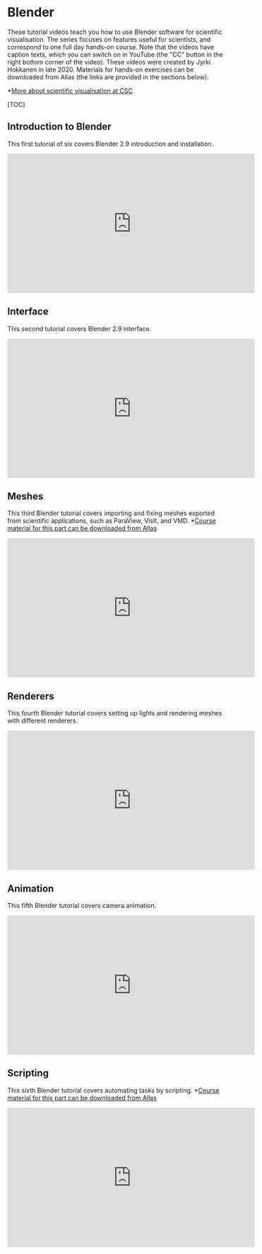 # Blender 

These tutorial videos teach you how to use Blender software for scientific visualisation. 
The series focuses on features useful for scientists, and correspond to one full day hands-on course.
Note that the videos have caption texts, which you can switch on in YouTube (the "CC" button in the right bottom corner of the video).
These videos were created by Jyrki Hokkanen in late 2020.
Materials for hands-on exercises can be downloaded from Allas (the links are provided in the sections below).

*[More about scientific visualisation at CSC](https://research.csc.fi/visualization)

[TOC]

## Introduction to Blender

This first tutorial of six covers Blender 2.9 introduction and installation. 

<iframe width="560" height="315" src="https://www.youtube.com/embed/vQBVt7GFbL0" frameborder="0" allow="accelerometer; autoplay; clipboard-write; encrypted-media; gyroscope; picture-in-picture" allowfullscreen></iframe>

## Interface

This second tutorial covers Blender 2.9 interface. 

<iframe width="560" height="315" src="https://www.youtube.com/embed/0Zof1mHSkNA" frameborder="0" allow="accelerometer; autoplay; clipboard-write; encrypted-media; gyroscope; picture-in-picture" allowfullscreen></iframe>

## Meshes

This third Blender tutorial covers importing and fixing meshes exported from scientific applications, such as ParaView, VisIt, and VMD. 
*[Course material for this part can be downloaded from Allas](https://a3s.fi/blendermaterials/Blender_tutorial_series_demo_files.zip)

<iframe width="560" height="315" src="https://www.youtube.com/embed/aGmGgZ9ORhU" frameborder="0" allow="accelerometer; autoplay; clipboard-write; encrypted-media; gyroscope; picture-in-picture" allowfullscreen></iframe>

## Renderers

This fourth Blender tutorial covers setting up lights and rendering meshes with different renderers. 

<iframe width="560" height="315" src="https://www.youtube.com/embed/BzvIeGTNLTs" frameborder="0" allow="accelerometer; autoplay; clipboard-write; encrypted-media; gyroscope; picture-in-picture" allowfullscreen></iframe>

## Animation

This fifth Blender tutorial covers camera animation. 

<iframe width="560" height="315" src="https://www.youtube.com/embed/LwWG1R7i9GI" frameborder="0" allow="accelerometer; autoplay; clipboard-write; encrypted-media; gyroscope; picture-in-picture" allowfullscreen></iframe>

##  Scripting 

This sixth Blender tutorial covers automating tasks by scripting. 
*[Course material for this part can be downloaded from Allas](https://a3s.fi/blendermaterials/Blender_tutorial_series_demo_files.zip)

<iframe width="560" height="315" src="https://www.youtube.com/embed/EHjhtq1ODk8" frameborder="0" allow="accelerometer; autoplay; clipboard-write; encrypted-media; gyroscope; picture-in-picture" allowfullscreen></iframe>
